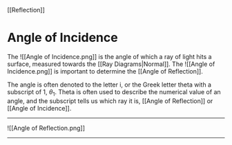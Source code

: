 [[Reflection]]
# Angle of Incidence
The ![[Angle of Incidence.png]] is the angle of which a ray of light hits a surface, measured towards the [[Ray Diagrams|Normal]]. The ![[Angle of Incidence.png]] is important to determine the [[Angle of Reflection]].

The angle is often denoted to the letter i, or the Greek letter theta with a subscript of 1, $θ_1$. Theta is often used to describe the numerical value of an angle, and the subscript tells us which ray it is, [[Angle of Reflection]] or [[Angle of Incidence]].

****
![[Angle of Reflection.png]]
****